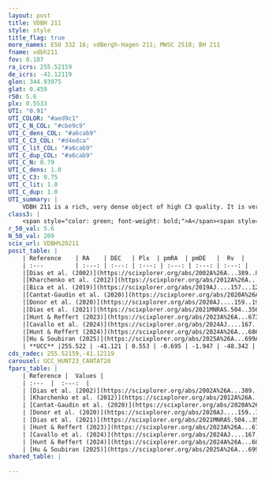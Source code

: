 ```yaml
---
layout: post
title: VDBH 211
style: style
title_flag: true
more_names: ESO 332 16; vdBergh-Hagen 211; MWSC 2518; BH 211
fname: vdbh211
fov: 0.187
ra_icrs: 255.52159
de_icrs: -41.12119
glon: 344.93975
glat: 0.459
r50: 5.6
plx: 0.5533
UTI: "0.91"
UTI_COLOR: "#aed9c1"
UTI_C_N_COL: "#cbe9c9"
UTI_C_dens_COL: "#a6cab9"
UTI_C_C3_COL: "#d4edca"
UTI_C_lit_COL: "#a6cab9"
UTI_C_dup_COL: "#a6cab9"
UTI_C_N: 0.79
UTI_C_dens: 1.0
UTI_C_C3: 0.75
UTI_C_lit: 1.0
UTI_C_dup: 1.0
UTI_summary: |
    VDBH 211 is a rich, very dense object of high C3 quality. It is very well-studied in the literature.
class3: |
    <span style="color: green; font-weight: bold;">A</span><span style="color: #FFC300; font-weight: bold;">B</span>
r_50_val: 5.6
N_50_val: 209
scix_url: VDBH%20211
posit_table: |
    | Reference    | RA    | DEC   | Plx  | pmRA  | pmDE   |  Rv  |
    | :---         | :---: | :---: | :---: | :---: | :---: | :---: |
    |[Dias et al. (2002)](https://scixplorer.org/abs/2002A%26A...389..871D) | 255.546 | -41.1 | -- | -3.45 | -3.13 | -- |
    |[Kharchenko et al. (2012)](https://scixplorer.org/abs/2012A%26A...543A.156K) | 255.546 | -41.11 | -- | -1.48 | -2.29 | -- |
    |[Bica et al. (2019)](https://scixplorer.org/abs/2019AJ....157...12B) | 255.549 | -41.109 | -- | -- | -- | -- |
    |[Cantat-Gaudin et al. (2020)](https://scixplorer.org/abs/2020A%26A...640A...1C) | 255.535 | -41.113 | 0.524 | -0.671 | -1.943 | -- |
    |[Donor et al. (2020)](https://scixplorer.org/abs/2020AJ....159..199D) | 255.546 | -41.1 | -- | -0.68 | -2.04 | -49.0 |
    |[Dias et al. (2021)](https://scixplorer.org/abs/2021MNRAS.504..356D) | 255.541 | -41.124 | 0.51 | -0.669 | -1.951 | -48.896 |
    |[Hunt & Reffert (2023)](https://scixplorer.org/abs/2023A%26A...673A.114H) | 255.527 | -41.112 | 0.572 | -0.71 | -1.923 | -53.127 |
    |[Cavallo et al. (2024)](https://scixplorer.org/abs/2024AJ....167...12C) | 255.518 | -41.124 | 0.57 | -- | -- | -- |
    |[Hunt & Reffert (2024)](https://scixplorer.org/abs/2024A%26A...686A..42H) | 255.527 | -41.112 | 0.572 | -0.71 | -1.923 | -53.127 |
    |[Hu & Soubiran (2025)](https://scixplorer.org/abs/2025A%26A...699A.246H) | 255.518 | -41.124 | -- | -- | -- | -- |
    | **UCC** |255.522 | -41.121 | 0.553 | -0.695 | -1.947 | -48.342 | 
cds_radec: 255.52159,-41.12119
carousel: UCC_HUNT23_CANTAT20
fpars_table: |
    | Reference |  Values |
    | :---  |  :---:  |
    | [Dias et al. (2002)](https://scixplorer.org/abs/2002A%26A...389..871D) | `E(B-V)=0.61, Dist=1440.0, Age=9.0` |
    | [Kharchenko et al. (2012)](https://scixplorer.org/abs/2012A%26A...543A.156K) | `e_bv=1.072, distance=1820, log_age=8.52` |
    | [Cantat-Gaudin et al. (2020)](https://scixplorer.org/abs/2020A%26A...640A...1C) | `AVNN=2.18, DMNN=11.4, AgeNN=8.63` |
    | [Donor et al. (2020)](https://scixplorer.org/abs/2020AJ....159..199D) | `Fe/H=0.21` |
    | [Dias et al. (2021)](https://scixplorer.org/abs/2021MNRAS.504..356D) | `Av=2.388, Dist=1638, logage=8.825, [Fe/H]=0.124` |
    | [Hunt & Reffert (2023)](https://scixplorer.org/abs/2023A%26A...673A.114H) | `AV50=2.634, diffAV50=2.041, MOD50=11.085, logAge50=8.234` |
    | [Cavallo et al. (2024)](https://scixplorer.org/abs/2024AJ....167...12C) | `AV50=2.85, dMod50=10.71, logAge50=8.83, [Fe/H]50=-0.25` |
    | [Hunt & Reffert (2024)](https://scixplorer.org/abs/2024A%26A...686A..42H) | `MassJ=1077.60` |
    | [Hu & Soubiran (2025)](https://scixplorer.org/abs/2025A%26A...699A.246H) | `MA22=-0.22, MA23f=-0.09, MA23g=0.21, MZ23=-0.4, MK24=-0.12, MF24=-0.31` |
shared_table: |
    
---
```

